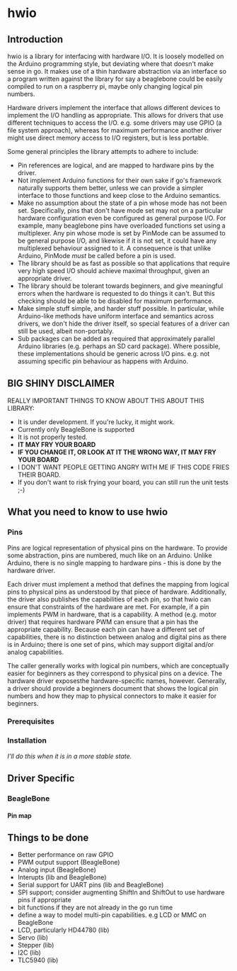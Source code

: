 # hwio

## Introduction

hwio is a library for interfacing with hardware I/O. It is loosely modelled on
the Arduino programming style, but deviating where that doesn't make sense in
go. It makes use of a thin hardware abstraction via an interface so a program
written against the library for say a beaglebone could be easily compiled to run
on a raspberry pi, maybe only changing logical pin numbers.

Hardware drivers implement the interface that allows different devices to
implement the I/O handling as appropriate. This allows for drivers that use
different techniques to access the I/O. e.g. some drivers may use GPIO (a file
system approach), whereas for maximum performance another driver might use
direct memory access to I/O registers, but is less portable.

Some general principles the library attempts to adhere to include:

 *	Pin references are logical, and are mapped to hardware pins by the driver.
 *	Not implement Arduino functions for their own sake if go's framework
 	naturally supports them better, unless we can provide a simpler interface
 	to those functions and keep close to the Arduino semantics.
 *	Make no assumption about the state of a pin whose mode has not been set.
 	Specifically, pins that don't have mode set may not on a particular hardware
 	configuration even be configured as general purpose I/O. For example, many
 	beaglebone pins have overloaded functions set using a multiplexer. Any pin
 	whose mode is set by PinMode can be assumed to be general purpose I/O, and
 	likewise if it is not set, it could have any multiplexed behaviour assigned
 	to it. A consequence is that unlike Arduino, PinMode *must* be called before
 	a pin is used.
 *	The library should be as fast as possible so that applications that require
 	very high speed I/O should achieve maximal throughput, given an appropriate
 	driver.
 *	The library should be tolerant towards beginners, and give meaningful errors
 	when the hardware is requested to do things it can't. But this checking
 	should be able to be disabled for maximum performance.
 *	Make simple stuff simple, and harder stuff possible. In particular, while
 	Arduino-like methods have uniform interface and semantics across drivers,
 	we don't hide the driver itself, so special features of a driver can still
 	be used, albeit non-portably.
 *	Sub packages can be added as required that approximately parallel Arduino
 	libraries (e.g. perhaps an SD card package). Where possible, these
 	implementations should be generic across I/O pins. e.g. not assuming
 	specific pin behaviour as happens with Arduino.

## BIG SHINY DISCLAIMER

REALLY IMPORTANT THINGS TO KNOW ABOUT THIS ABOUT THIS LIBRARY:

 *	It is under development. If you're lucky, it might work.
 *	Currently only BeagleBone is supported
 *	It is not properly tested.
 *	**IT MAY FRY YOUR BOARD**
 *	**IF YOU CHANGE IT, OR LOOK AT IT THE WRONG WAY, IT MAY FRY YOUR BOARD**
 *	I DON'T WANT PEOPLE GETTING ANGRY WITH ME IF THIS CODE FRIES THEIR BOARD.
 *	If you don't want to risk frying your board, you can still run the
 	unit tests ;-)

## What you need to know to use hwio

### Pins

Pins are logical representation of physical pins on the hardware. To provide
some abstraction, pins are numbered, much like on an Arduino. Unlike Arduino,
there is no single mapping to hardware pins - this is done by the hardware
driver.

Each driver must implement a method that defines the mapping from logical pins
to physical pins as understood by that piece of hardware. Additionally, the
driver also publishes the capabilities of each pin, so that hwio can ensure
that constraints of the hardware are met. For example, if a pin implements PWM
in hardware, that is a capability. A method (e.g. motor driver) that requires
hardware PWM can ensure that a pin has the appropriate capability. Because each
pin can have a different set of capabilities, there is no distinction between
analog and digital pins as there is in Arduino; there is one set of pins, which
may support digital and/or analog capabilities.

The caller generally works with logical pin numbers, which are conceptually easier
for beginners as they correspond to physical pins on a device. The hardware driver
exposesthe hardware-specific names, however. Generally, a driver should provide
a beginners document that shows the logical pin numbers and how they map to physical
connectors to make it easier for beginners.

### Prerequisites

### Installation

_I'll do this when it is in a more stable state._

## Driver Specific

### BeagleBone

#### Pin map

## Things to be done

 *	Better performance on raw GPIO
 *	PWM output support (BeagleBone)
 *	Analog input (BeagleBone)
 *	Interupts (lib and BeagleBone)
 *	Serial support for UART pins (lib and BeagleBone)
 *	SPI support; consider augmenting ShiftIn and ShiftOut to use hardware pins
 	if appropriate
 *	bit functions if they are not already in the go run time
 *	define a way to model multi-pin capabilities. e.g LCD or MMC on BeagleBone
 *	LCD, particularly HD44780 (lib)
 *	Servo (lib)
 *	Stepper (lib)
 *	I2C (lib)
 *	TLC5940 (lib)
